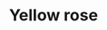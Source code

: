 ---
title: "Yellow rose"
alt: "A picture of a yellow rose"
src: "/photos/rose1.jpg"
caption: "Malaga, Spain"
index: 15
---